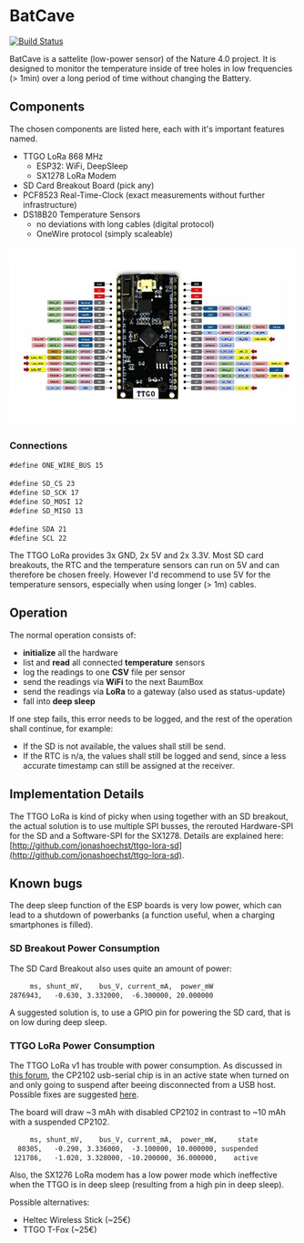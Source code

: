 # BatCave
[![Build Status](https://travis-ci.org/Nature40/Satellite-BatCave.svg?branch=master)](https://travis-ci.org/Nature40/Satellite-BatCave)

BatCave is a sattelite (low-power sensor) of the Nature 4.0 project. It is designed to monitor the temperature inside of tree holes in low frequencies (> 1min) over a long period of time without changing the Battery. 

## Components 

The chosen components are listed here, each with it's important features named.

- TTGO LoRa 868 MHz
  - ESP32: WiFi, DeepSleep
  - SX1278 LoRa Modem
- SD Card Breakout Board (pick any)
- PCF8523 Real-Time-Clock (exact measurements without further infrastructure)
- DS18B20 Temperature Sensors
  - no deviations with long cables (digital protocol)
  - OneWire protocol (simply scaleable)
 
![TTGO LoRa Pinout](TTGO-LoRa.jpg)

### Connections

```
#define ONE_WIRE_BUS 15

#define SD_CS 23
#define SD_SCK 17
#define SD_MOSI 12
#define SD_MISO 13

#define SDA 21
#define SCL 22
```

The TTGO LoRa provides 3x GND, 2x 5V and 2x 3.3V. Most SD card breakouts, the RTC and the temperature sensors can run on 5V and can therefore be chosen freely. However I'd recommend to use 5V for the temperature sensors, especially when using longer (> 1m) cables. 

## Operation

The normal operation consists of:

- **initialize** all the hardware
- list and **read** all connected **temperature** sensors
- log the readings to one **CSV** file per sensor
- send the readings via **WiFi** to the next BaumBox
- send the readings via **LoRa** to a gateway (also used as status-update)
- fall into **deep sleep**

If one step fails, this error needs to be logged, and the rest of the operation shall continue, for example:

- If the SD is not available, the values shall still be send.
- If the RTC is n/a, the values shall still be logged and send, since a less accurate timestamp can still be assigned at the receiver.

## Implementation Details

The TTGO LoRa is kind of picky when using together with an SD breakout, the actual solution is to use multiple SPI busses, the rerouted Hardware-SPI for the SD and a Software-SPI for the SX1278. Details are explained here: [http://github.com/jonashoechst/ttgo-lora-sd](http://github.com/jonashoechst/ttgo-lora-sd).

## Known bugs

The deep sleep function of the ESP boards is very low power, which can lead to a shutdown of powerbanks (a function useful, when a charging smartphones is filled).

### SD Breakout Power Consumption

The SD Card Breakout also uses quite an amount of power:

```
     ms, shunt_mV,    bus_V, current_mA,  power_mW
2876943,   -0.630, 3.332000,  -6.300000, 20.000000
```

A suggested solution is, to use a GPIO pin for powering the SD card, that is on low during deep sleep.

### TTGO LoRa Power Consumption

The TTGO LoRa v1 has trouble with power consumption. As discussed in [this forum](https://www.thethingsnetwork.org/forum/t/big-esp32-sx127x-topic-part-1/10247), the CP2102 usb-serial chip is in an active state when turned on and only going to suspend after beeing disconnected from a USB host. Possible fixes are suggested [here](https://github.com/Heltec-Aaron-Lee/WiFi_Kit_series/issues/6#issuecomment-403254130).

The board will draw ~3 mAh with disabled CP2102 in contrast to ~10 mAh with a suspended CP2102.

```
     ms, shunt_mV,    bus_V, current_mA,  power_mW,     state
  80305,   -0.290, 3.336000,  -3.100000, 10.000000, suspended
 121786,   -1.020, 3.328000, -10.200000, 36.000000,    active
```

Also, the SX1276 LoRa modem has a low power mode which ineffective when the TTGO is in deep sleep (resulting from a high pin in deep sleep). 

Possible alternatives:

 - Heltec Wireless Stick (~25€)
 - TTGO T-Fox (~25€)